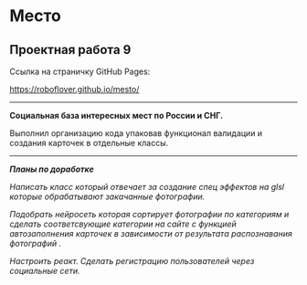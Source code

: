 # Место

## Проектная работа 9

Ссылка на страничку GitHub Pages:

https://roboflover.github.io/mesto/

---

**Социальная база интересных мест по России и СНГ.**

Выполнил организацию кода упаковав функционал валидации и создания карточек в отдельные классы.

---

**_Планы по доработке_**

_Написать класс который отвечает за создание спец эффектов на glsl которые обрабатывают закачанные фотографии._

_Подобрать нейросеть которая сортирует фотографии по категориям и сделать соответсвующие категории на сайте с функцией автозаполнения карточек в зависимости от результата распознавания фотографий ._

_Настроить реакт. Сделать регистрацию пользователей через социальные сети._
